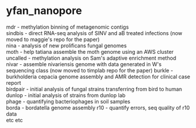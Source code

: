 # yfan_nanopore
mdr - methylation binning of metagenomic contigs  
sindbis - direct RNA-seq analysis of SINV and aB treated infections (now moved to maggie's repo for the paper)  
nina - analysis of new prolificans fungal genomes  
moth - help tatiana assemble the moth genome using an AWS cluster  
uncalled - methylation analysis on Sam's adaptive enrichment method  
nivar - assemble nivariensis genome with data generated in W's sequencing class  (now moved to timplab repo for the paper)
burkle - burkholderia cepacia genome assembly and AMR detection for clinical case report  
birdpair - initial analysis of fungal strains transferring from bird to human  
dunlop - initial analysis of strains from dunlop lab  
phage - quantifying bacteriophages in soil samples  
borda - bordatella genome assembly 
r10 - quantify errors, seq quality of r10 data  
etc etc  
